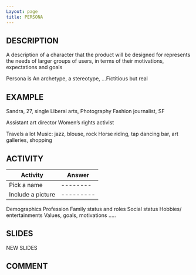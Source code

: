 ```yaml
---
Layout: page
title: PERSONA
---
```

## DESCRIPTION
A description of a character that the product will be designed for represents the needs of larger groups of users, in terms of their motivations, expectations and goals 

Persona is An archetype, a stereotype, …Fictitious but real

## EXAMPLE

Sandra, 27, single
Liberal arts, Photography 
Fashion journalist, SF

Assistant art director
Women’s rights activist

Travels a lot
Music: jazz, blouse, rock
Horse riding, tap dancing
bar, art galleries, shopping 

## ACTIVITY
Activity | Answer
------------ | -------------
Pick a name | --------
Include a picture | ---------
Demographics
Profession
Family status and roles
Social status
Hobbies/ entertainments
Values, goals, motivations
.....

## SLIDES
NEW SLIDES


## COMMENT

